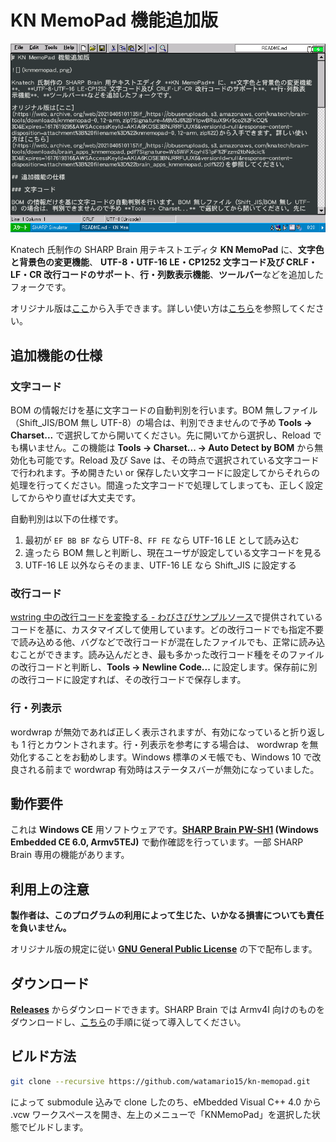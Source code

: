 # KN MemoPad 機能追加版

![](knmemopad.png)

Knatech 氏制作の SHARP Brain 用テキストエディタ **KN MemoPad** に、**文字色と背景色の変更機能**、 **UTF-8・UTF-16 LE・CP1252 文字コード及び CRLF・LF・CR 改行コードのサポート**、**行・列数表示機能**、**ツールバー**などを追加したフォークです。

オリジナル版は[ここ](https://web.archive.org/web/20210405101135if_/https://bbuseruploads.s3.amazonaws.com/knatech/brain-tools/downloads/knmemopad-0.12-arm.zip?Signature=M8M5J6%2BYIpwBRsuX9Kr5co2%2FkCQ%3D&Expires=1617619295&AWSAccessKeyId=AKIA6KOSE3BNJRRFUUX6&versionId=null&response-content-disposition=attachment%3B%20filename%3D%22knmemopad-0.12-arm.zip%22)から入手できます。詳しい使い方は[こちら](https://web.archive.org/web/20210405101157if_/https://bbuseruploads.s3.amazonaws.com/knatech/brain-tools/downloads/brain_apps_knmemopad.pdf?Signature=Ws5WiFXqyhIS1pF%2Fzzm2tbNdcic%3D&Expires=1617619316&AWSAccessKeyId=AKIA6KOSE3BNJRRFUUX6&versionId=null&response-content-disposition=attachment%3B%20filename%3D%22brain_apps_knmemopad.pdf%22)を参照してください。

## 追加機能の仕様

### 文字コード

BOM の情報だけを基に文字コードの自動判別を行います。BOM 無しファイル（Shift_JIS/BOM 無し UTF-8）の場合は、判別できませんので予め **Tools -> Charset...** で選択してから開いてください。先に開いてから選択し、Reload でも構いません。この機能は **Tools -> Charset... -> Auto Detect by BOM** から無効化も可能です。Reload 及び Save は、その時点で選択されている文字コードで行われます。予め開きたい or 保存したい文字コードに設定してからそれらの処理を行ってください。間違った文字コードで処理してしまっても、正しく設定してからやり直せば大丈夫です。

自動判別は以下の仕様です。

1. 最初が `EF BB BF` なら UTF-8、`FF FE` なら UTF-16 LE として読み込む
1. 違ったら BOM 無しと判断し、現在ユーザが設定している文字コードを見る
1. UTF-16 LE 以外ならそのまま、UTF-16 LE なら Shift_JIS に設定する

### 改行コード

[wstring 中の改行コードを変換する - わびさびサンプルソース](https://www.wabiapp.com/WabiSampleSource/windows/convert_crlf_w.html)で提供されているコードを基に、カスタマイズして使用しています。どの改行コードでも指定不要で読み込める他、バグなどで改行コードが混在したファイルでも、正常に読み込むことができます。読み込んだとき、最も多かった改行コード種をそのファイルの改行コードと判断し、**Tools -> Newline Code...** に設定します。保存前に別の改行コードに設定すれば、その改行コードで保存します。

### 行・列表示

wordwrap が無効であれば正しく表示されますが、有効になっていると折り返しも 1 行とカウントされます。行・列表示を参考にする場合は、 wordwrap を無効化することをお勧めします。Windows 標準のメモ帳でも、Windows 10 で改良される前まで wordwrap 有効時はステータスバーが無効になっていました。

## 動作要件

これは **Windows CE** 用ソフトウェアです。**[SHARP Brain PW-SH1](https://jp.sharp/support/dictionary/product/pw-sh1.html) (Windows Embedded CE 6.0, Armv5TEJ)** で動作確認を行っています。一部 SHARP Brain 専用の機能があります。

## 利用上の注意

**製作者は、このプログラムの利用によって生じた、いかなる損害についても責任を負いません。**

オリジナル版の規定に従い **[GNU General Public License](LICENSE)** の下で配布します。

## ダウンロード

**[Releases](../../releases)** からダウンロードできます。SHARP Brain では Armv4I 向けのものをダウンロードし、[こちら](https://brain.fandom.com/ja/wiki/%E3%82%A2%E3%83%97%E3%83%AA%E3%81%AE%E8%B5%B7%E5%8B%95%E6%96%B9%E6%B3%95)の手順に従って導入してください。

## ビルド方法

```sh
git clone --recursive https://github.com/watamario15/kn-memopad.git
```

によって submodule 込みで clone したのち、eMbedded Visual C++ 4.0 から .vcw ワークスペースを開き、左上のメニューで「KNMemoPad」を選択した状態でビルドします。
